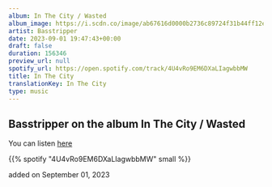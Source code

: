 ```yaml
---
album: In The City / Wasted
album_image: https://i.scdn.co/image/ab67616d0000b2736c89724f31b44ff12efd45e7
artist: Basstripper
date: 2023-09-01 19:47:43+00:00
draft: false
duration: 156346
preview_url: null
spotify_url: https://open.spotify.com/track/4U4vRo9EM6DXaLIagwbbMW
title: In The City
translationKey: In The City
type: music
---
```


## Basstripper on the album In The City / Wasted

You can listen [here](https://open.spotify.com/track/4U4vRo9EM6DXaLIagwbbMW)

{{% spotify "4U4vRo9EM6DXaLIagwbbMW" small %}}

added on September 01, 2023